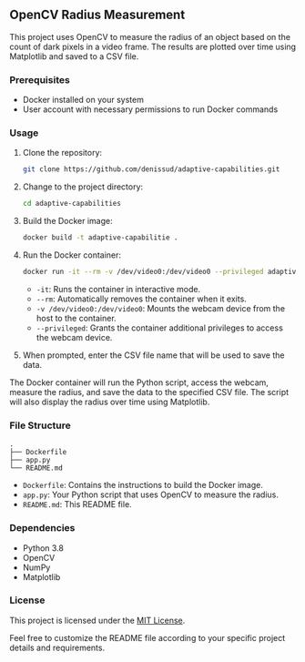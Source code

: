 ## OpenCV Radius Measurement

This project uses OpenCV to measure the radius of an object based on the count of dark pixels in a video frame. The results are plotted over time using Matplotlib and saved to a CSV file.

### Prerequisites
- Docker installed on your system
- User account with necessary permissions to run Docker commands

### Usage
1. Clone the repository:
   ```bash
   git clone https://github.com/denissud/adaptive-capabilities.git
   ```

2. Change to the project directory:
   ```bash
   cd adaptive-capabilities
   ```

3. Build the Docker image:
   ```bash
   docker build -t adaptive-capabilitie .
   ```

4. Run the Docker container:
   ```bash
   docker run -it --rm -v /dev/video0:/dev/video0 --privileged adaptive-capabilitie
   ```
   - `-it`: Runs the container in interactive mode.
   - `--rm`: Automatically removes the container when it exits.
   - `-v /dev/video0:/dev/video0`: Mounts the webcam device from the host to the container.
   - `--privileged`: Grants the container additional privileges to access the webcam device.

5. When prompted, enter the CSV file name that will be used to save the data.

The Docker container will run the Python script, access the webcam, measure the radius, and save the data to the specified CSV file. The script will also display the radius over time using Matplotlib.

### File Structure
```
.
├── Dockerfile
├── app.py
└── README.md
```

- `Dockerfile`: Contains the instructions to build the Docker image.
- `app.py`: Your Python script that uses OpenCV to measure the radius.
- `README.md`: This README file.

### Dependencies
- Python 3.8
- OpenCV
- NumPy
- Matplotlib

### License
This project is licensed under the [MIT License](LICENSE).

Feel free to customize the README file according to your specific project details and requirements.
